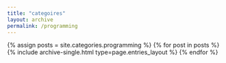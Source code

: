 ```yaml
---
title: "categoires"
layout: archive
permalink: /programming
---
```



{% assign posts = site.categories.programming %}
{% for post in posts %} {% include archive-single.html type=page.entries_layout %} {% endfor %}
